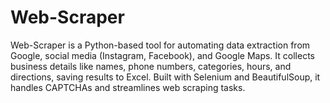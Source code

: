 # Web-Scraper
Web-Scraper is a Python-based tool for automating data extraction from Google, social media (Instagram, Facebook), and Google Maps. It collects business details like names, phone numbers, categories, hours, and directions, saving results to Excel. Built with Selenium and BeautifulSoup, it handles CAPTCHAs and streamlines web scraping tasks.
